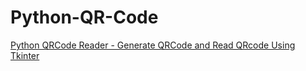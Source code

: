 # Python-QR-Code
<a href="https://rrtutors.com/tutorials/python-qrcode-reader-generate-qrcode-using-tkinter">Python QRCode Reader - Generate QRCode and Read QRcode Using Tkinter</a>
